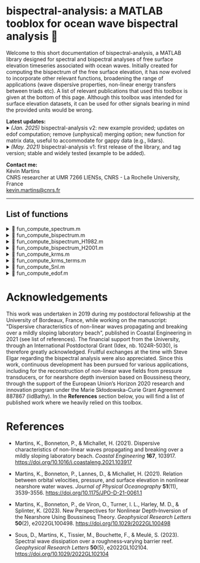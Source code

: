 # bispectral-analysis: a MATLAB tooblox for ocean wave bispectral analysis 🌊

Welcome to this short documentation of bispectral-analysis, a MATLAB library designed for spectral and bispectral analyses of free surface elevation timeseries associated with ocean waves. Initially created for computing the bispectrum of the free surface elevation, it has now evolved to incorporate other relevant functions, broadening the range of applications (wave dispersive properties, non-linear energy transfers between triads etc). A list of relevant publications that used this toolbox is given at the bottom of this page. Although this toolbox was intended for surface elevation datasets, it can be used for other signals bearing in mind the provided units would be wrong.

<strong>Latest updates:</strong>  
<sub><sup>:arrow_forward:</sup></sub> *(Jan. 2025)*
bispectral-analysis v2: new example provided; updates on edof computation; remove (unphysical) merging option; new function for matrix data, useful to accommodate for gappy data (e.g., lidars).  
<sub><sup>:arrow_forward:</sup></sub> *(May. 2021)*
bispectral-analysis v1: first release of the library, and tag version; stable and widely tested (example to be added).

<strong>Contact me:</strong>  
Kévin Martins  
CNRS researcher at UMR 7266 LIENSs, CNRS - La Rochelle University, France  
kevin.martins@cnrs.fr

---

## List of functions

<details>
  <summary>📄 fun_compute_spectrum.m</summary>  
  <br>  

  **Description**:  
  Direct FFT-based estimation of surface elevation spectral densities [m²/Hz].  

  **Inputs**:  

  | Name      | Type   | Description                                                      |
  |-----------|--------|------------------------------------------------------------------|
  | `x`       | double | Detrended free surface elevation signal [m] |  
  | `fs`      | int    | Sampling frequency [Hz]                                         |  
  | `nfft`    | int    | Block length for the FFT (default = 256)                        |
  | `overlap` | int    | Percentage overlap (typical is 50%, 75% optimises edof)         |
  | `wind`    | char   | Type of window for tapering ('rectangular', 'hann', or 'kaiser') |

  **Outputs**:  
  &nbsp;&nbsp;Returns `data`, a self-explanatory MATLAB data structure containing spectral products.

</details>

<details>
  <summary>📄 fun_compute_bispectrum.m</summary>  
  <br>  

  **Description**:  
  Direct FFT-based estimation of the surface elevation bispectrum [m^3].  
  We here use the definition by Kim and Powers (1986):  
  &nbsp;&nbsp;&nbsp;&nbsp;&nbsp;&nbsp;$`B(f_1,f_2) = E\left[ A(f_1) A(f_2) A^*(f_1 + f_2) \right]`$,  
  where $`A`$ are the complex Fourier coefficients, $`A^*`$ denotes the conjugate of $`A`$ and $`E`$ is the expected value. In this function, the bicoherence is not computed, as we wish to keep a light version, and it is not always needed. If needed, please use e.g. fun_compute_bispectrum_H2001. The option to frequency-merge bispectral estimates is no longer optional as we consider it not appropriate, since it leads to unrealistic bicoherence >1.

  **Inputs**:  

  | Name      | Type   | Description                                                      |
  |-----------|--------|------------------------------------------------------------------|
  | `x`       | double | Detrended free surface elevation signal [m] |  
  | `fs`      | int    | Sampling frequency [Hz]                                         |  
  | `nfft`    | int    | Block length for the FFT (default = 256)                        |
  | `overlap` | int    | Percentage overlap (typical is 50%, 75% optimises edof)                     |
  | `wind`    | char   | Type of window for tapering ('rectangular', 'hann', or 'kaiser') |

  **Outputs**:  
  &nbsp;&nbsp;Returns `data`, a self-explanatory MATLAB data structure containing spectral and bispectral products.

</details>

<details>
  <summary>📄 fun_compute_bispectrum_H1982.m</summary>  
  <br>  

  **Description**:  
  Direct FFT-based estimation of the surface elevation bispectrum [m^3].  
  We here use the definition by Kim and Powers (1979):  
  &nbsp;&nbsp;&nbsp;&nbsp;&nbsp;&nbsp;$`B(f_1,f_2) = E\left[ A(f_1) A(f_2) A^*(f_1 + f_2) \right]`$,  
  where $`A`$ are the complex Fourier coefficients, $`A^*`$ denotes the conjugate of $`A`$ and $`E`$ is the expected value. The normalisation used here for the bicoherence $`b`$ is slightly modified from Hinich (1982):  
  &nbsp;&nbsp;&nbsp;&nbsp;&nbsp;&nbsp;$`b(f1,f2) = |B(f1,f2)| / \sqrt{E[|A(f1)|^2] E[|A(f2)|^2] E[|A(f1 + f2)|^2]}`$  
  Compared to the original version, the absolute value is applied. This is used by Haubrich (1965) and Herbers et al. (1994). The option to frequency-merge bispectral estimates is no longer optional as we consider it not appropriate, since it leads to unrealistic bicoherence >1.

  **Inputs**:  

  | Name      | Type   | Description                                                      |
  |-----------|--------|------------------------------------------------------------------|
  | `x`       | double | Detrended free surface elevation signal [m] |  
  | `fs`      | int    | Sampling frequency [Hz]                                         |  
  | `nfft`    | int    | Block length for the FFT (default = 256)                        |
  | `overlap` | int    | Percentage overlap (typical is 50%, 75% optimises edof)                     |
  | `wind`    | char   | Type of window for tapering ('rectangular', 'hann', or 'kaiser') |

  **Outputs**:  
  &nbsp;&nbsp;Returns `data`, a self-explanatory MATLAB data structure containing spectral and bispectral products.

</details>

<details>
  <summary>📄 fun_compute_bispectrum_H2001.m</summary>  

  **Description**:  
  Direct FFT-based estimation of the surface elevation bispectrum [m^3].  
  We here use the definition by Kim and Powers (1986):  
  &nbsp;&nbsp;&nbsp;&nbsp;&nbsp;&nbsp;$`B(f_1,f_2) = E\left[ A(f_1) A(f_2) A^*(f_1 + f_2) \right]`$,  
  where $`A`$ are the complex Fourier coefficients, $`A^*`$ denotes the conjugate of $`A`$ and $`E`$ is the expected value. The normalisation used here for the bicoherence $`b`$ is taken from Hagihira et al. (2001):  
  &nbsp;&nbsp;&nbsp;&nbsp;&nbsp;&nbsp;$`b(f_1,f_2) = |B(f_1,f_2)| / E\left[ \sqrt{|A(f_1)|^2 |A(f_2)|^2 |A(f_1 + f_2)|^2}\, \right]`$  
  This is the most correct normalisation as it equals one for fully coupled triads (all in phase). The option to frequency-merge bispectral estimates is no longer optional as we consider it not appropriate, since it leads to unrealistic bicoherence >1.

  **Inputs**:  

  | Name      | Type   | Description                                                      |
  |-----------|--------|------------------------------------------------------------------|
  | `x`       | double | Detrended free surface elevation signal [m] |  
  | `fs`      | int    | Sampling frequency [Hz]                                         |  
  | `nfft`    | int    | Block length for the FFT (default = 256)                        |
  | `overlap` | int    | Percentage overlap (typical is 50%, 75% optimises edof)                     |
  | `wind`    | char   | Type of window for tapering ('rectangular', 'hann', or 'kaiser') |

  **Outputs**:  
  &nbsp;&nbsp;Returns `data`, a self-explanatory MATLAB data structure containing spectral and bispectral products.

</details>

<details>
  <summary>📄 fun_compute_krms.m</summary>  
  <br>  

  **Description**:  
  Compute the root-mean square wavenumker $`\kappa_{rms}`$ following Herbers et al. (2000, Eq. 12), based on the Boussinesq theory of Herbers and Burton (1997). In this work, the authors neglect fourth-order frequency terms, which can improve the linear predictions in deeper water depths. This is an option here.

  **Inputs**:  

  | Name      | Type   | Description                                                      |
  |-----------|--------|------------------------------------------------------------------|
  | `h0`      | double | local water depth [m] |  
  | `f`       | double | frequency array [Hz]                                            |  
  | `P`       | double | power spectrum [m^2], not a density                       |
  | `B`       | complex | power bispectrum [m^3], not a density       |
  | `option`  | char   | optional, 'second' or 'fourth' order frequency dispersion term |

  **Outputs**:  
  &nbsp;&nbsp;Returns `krms`, the root-mean square wavenumker k [1/m], whose size is that of input `f`.

</details>

<details>
  <summary>📄 fun_compute_krms_terms.m</summary>  
  <br>  

  **Description**:  
  Compute the non-linear frequency and amplitude dispersion terms contributing to the root-mean square wavenumker $`\kappa_{rms}`$ following Herbers et al. (2000). Compared to their Eq. 12, we retain frequency terms at order $`\mu^2`$, in order to improve the linear dispersive properties in deeper water depth. This function was written for Boussinesq-based depth inversion applications described in Martins et al. (2023), see the list of reference for more details, especially on notations employed here.

  **Inputs**:  

  | Name      | Type   | Description                                                      |
  |-----------|--------|------------------------------------------------------------------|
  | `f`       | double | frequency array [Hz]                                            |  
  | `P`       | double | power spectrum [m^2], not a density                       |
  | `B`       | complex | power bispectrum [m^3], not a density       |
  | `fc`      | double | optional, cutoff frequency [Hz], in case the raw timeseries was noisy     |

  **Outputs**:  
  &nbsp;&nbsp;`gamma_fr` - frequency dispersion term, corresponding to the original term $`\beta_{fr}/h`$, size of input `f`.  
  &nbsp;&nbsp;`gamma_fr2`- frequency dispersion term, corresponding to the original term $`\beta_{fr,2}/h^2`$, size of input `f`.  
  &nbsp;&nbsp;`gamma_am` - amplitude dispersion term, corresponding to the original term $`h\beta_{am}`$, size of input `f`.

</details>

<details>
  <summary>📄 fun_compute_Snl.m</summary>  
  <br>  

  **Description**:  
  Compute $`S_{nl}`$, the non-linear term for the energy transfer between triads following Herbers and Burton (1997), see their Eq. 14.  

  **Inputs**:  

  | Name      | Type   | Description                                                      |
  |-----------|--------|------------------------------------------------------------------|
  | `h0`      | double | local water depth [m] |  
  | `f`       | double | frequency array [Hz]                                            |  
  | `B`       | complex | power bispectrum [m^3], not a density       |

  **Outputs**:  
  &nbsp;&nbsp;Returns `Snl`, the source term for non-linear energy transfers between triads [m^2], whose size is that of input `f`.

</details>

<details>
  <summary>📄 fun_compute_edof.m</summary>  
  <br>  

  **Description**:  
  Computes the spectral estimate effective degrees of freedom, following Percival and Walden (1993, their Eq. 292b).  

  **Inputs**:  

  | Name      | Type   | Description                                                      |
  |-----------|--------|------------------------------------------------------------------|
  | `w`       | double | Window (windowed timeseries of FFT length)
  | `Ns`      | int    | Block length for the FFT                                         |  
  | `N`       | int    | Total number of points                        |
  | `overlap` | int    | Percentage overlap         |

  **Outputs**:  
  &nbsp;&nbsp;Returns `v`, effective degrees of freedom in a PSD estimate, following Percival and Walden (1993).

</details>

# Acknowledgements  

This work was undertaken in 2019 during my postdoctoral fellowship at the University of Bordeaux, France, while working on the manuscript: "Dispersive characteristics of non-linear waves propagating and breaking over a mildly sloping laboratory beach", published in Coastal Engineering in 2021 (see list of references). The financial support from the University, through an International Postdoctoral Grant (Idex, nb. 1024R-5030), is therefore greatly acknowledged. Fruitful exchanges at the time with Steve Elgar regarding the bispectral analysis were also appreciated. Since this work, continuous development has been pursued for various applications, including for the reconstruction of non-linear wave fields from pressure transducers, or for nearshore depth inversion based on Boussinesq theory, through the support of the European Union’s Horizon 2020 research and innovation program under the Marie Skłodowska-Curie Grant Agreement 887867 (lidBathy). In the **References** section below, you will find a list of published work where we heavily relied on this toolbox.


# References

 - Martins, K., Bonneton, P., & Michallet, H. (2021). Dispersive characteristics of non-linear waves propagating and breaking over a mildly sloping laboratory beach. *Coastal Engineering* <strong>167</strong>, 103917. https://doi.org/10.1016/j.coastaleng.2021.103917
 
 - Martins, K., Bonneton, P., Lannes, D., & Michallet, H. (2021). Relation between orbital velocities, pressure, and surface elevation in nonlinear nearshore water waves. *Journal of Physical Oceanography* <strong>51</strong>(11), 3539-3556. https://doi.org/10.1175/JPO-D-21-0061.1
 
 - Martins, K., Bonneton, P., de Viron, O., Turner, I. L., Harley, M. D., & Splinter, K. (2023). New Perspectives for Nonlinear Depth‐Inversion of the Nearshore Using Boussinesq Theory. *Geophysical Research Letters* <strong>50</strong>(2), e2022GL100498. https://doi.org/10.1029/2022GL100498
 
 - Sous, D., Martins, K., Tissier, M., Bouchette, F., & Meulé, S. (2023). Spectral wave dissipation over a roughness‐varying barrier reef. *Geophysical Research Letters* <strong>50</strong>(5), e2022GL102104. https://doi.org/10.1029/2022GL102104
 
 
 
 
 
 
